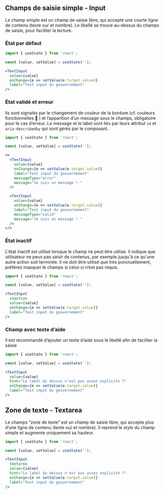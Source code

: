 ## Champs de saisie simple - Input 

Le champ simple est un champ de saisie libre, qui accepte une courte ligne de contenu (texte ou/ et nombre). Le libellé se trouve au-dessus du champs de saisie, pour faciliter la lecture.

### État par défaut

```jsx
import { useState } from 'react';

const [value, setValue] = useState('');

<TextInput
  value={value}
  onChange={e => setValue(e.target.value)}
  label="Text input du gouvernement"
/>
```

### État validé et erreur

Ils sont signalés par le changement de couleur de la bordure (cf. couleurs fonctionnelles 🔗 ) et l’apparition d’un message sous le champs, obligatoire pour le cas d’erreur.
Le message et le label sont liés par leurs attribut `id` et `aria-describedby` qui sont gérés par le composant.

```jsx
import { useState } from 'react';

const [value, setValue] = useState('');

<>
  <TextInput
    value={value}
    onChange={e => setValue(e.target.value)}
    label="Text input du gouvernement"
    messageType="error"
    message="Je suis un message ! "
  />

  <TextInput
    value={value}
    onChange={e => setValue(e.target.value)}
    label="Text input du gouvernement"
    messageType="valid"
    message="Je suis un message ! "
  />
</>
```

### État inactif

L'état inactif est utilisé lorsque le champ ne peut être utilisé. Il indique que utilisateur ne peux pas saisir de contenus, par exemple jusqu'à ce qu'une autre action soit terminée. Il ne doit être utilisé que très ponctuellement, préférez masquer le champs si celui-ci n’est pas requis.

```jsx
import { useState } from 'react';

const [value, setValue] = useState('');

<TextInput
  inactive
  value={value}
  onChange={e => setValue(e.target.value)}
  label="Text input du gouvernement"
/>
```

### Champ avec texte d’aide
Il est recommandé d’ajouter un texte d’aide sous le libellé afin de faciliter la saisie

```jsx
import { useState } from 'react';

const [value, setValue] = useState('');

<TextInput
  value={value}
  hint="Le label du dessus n'est pas assez explicite ?"
  onChange={e => setValue(e.target.value)}
  label="Text input du gouvernement"
/>
```

## Zone de texte - Textarea
Le champs “zone de texte” est un champ de saisie libre, qui accepte plus d’une ligne de contenu (texte ou/ et nombre). Il reprend le style du champ simple et augmente uniquement sa hauteur.

```jsx
import { useState } from 'react';

const [value, setValue] = useState('');

<TextInput
  textarea
  value={value}
  hint="Le label du dessus n'est pas assez explicite ?"
  onChange={e => setValue(e.target.value)}
  label="Text input du gouvernement"
/>
```

